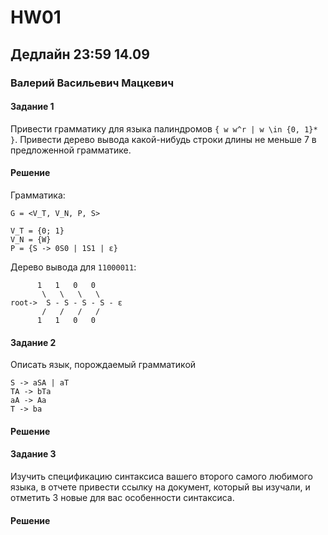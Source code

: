 # HW01

## Дедлайн 23:59 14.09

### Валерий Васильевич Мацкевич

#### Задание 1

Привести грамматику для языка палиндромов `{ w w^r | w \in {0, 1}* }`. Привести дерево вывода какой-нибудь строки длины не меньше 7 в предложенной грамматике. 

#### Решение

Грамматика:
```
G = <V_T, V_N, P, S>

V_T = {0; 1}
V_N = {W}
P = {S -> 0S0 | 1S1 | ε}
```

Дерево вывода для `11000011`:
```
      1   1   0   0
       \   \   \   \
root->  S - S - S - S - ε
       /   /   /   /
      1   1   0   0
```

#### Задание 2

Описать язык, порождаемый грамматикой 
  ``` 
  S -> aSA | aT 
  TA -> bTa
  aA -> Aa
  T -> ba
  ```
  
#### Решение
  
#### Задание 3

Изучить спецификацию синтаксиса вашего второго самого любимого языка, в отчете привести ссылку на документ, который вы изучали, и отметить 3 новые для вас особенности синтаксиса. 

#### Решение
